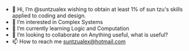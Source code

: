 - 👋 Hi, I’m @suntzualex wishing to obtain at least 1% of sun tzu's skills applied to coding and design.
- 👀 I’m interested in Complex Systems
- 🌱 I’m currently learning Logic and Computation
- 💞️ I’m looking to collaborate on Anything useful, what is useful?
- 📫 How to reach me suntzualex@hotmail.com

<!---
suntzualex/suntzualex is a ✨ special ✨ repository because its `README.md` (this file) appears on your GitHub profile.
You can click the Preview link to take a look at your changes.
--->
